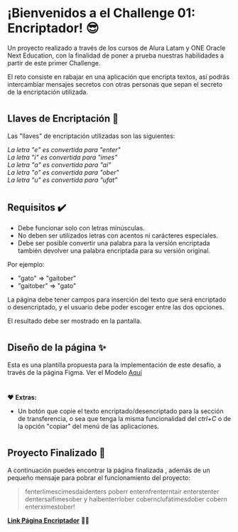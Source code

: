 # ¡Bienvenidos a el Challenge 01: Encriptador!  😎

Un proyecto realizado a través de los cursos de Alura Latam y ONE Oracle Next Education, con la finalidad de poner a prueba nuestras habilidades a partir de este primer Challenge.

El reto consiste en rabajar en una aplicación que encripta textos, así podrás intercambiar mensajes secretos con otras personas que sepan el secreto de la encriptación utilizada.

#
## Llaves de Encriptación 🔑

Las "llaves" de encriptación utilizadas son las siguientes:

*La letra "e" es convertida para "enter"*</br>
*La letra "i" es convertida para "imes"*</br>
*La letra "a" es convertida para "ai"*</br>
*La letra "o" es convertida para "ober"*</br>
*La letra "u" es convertida para "ufat"*

#
## Requisitos ✔️
- Debe funcionar solo con letras minúsculas.
- No deben ser utilizados letras con acentos ni carácteres especiales.
- Debe ser posible convertir una palabra para la versión encriptada también devolver una palabra encriptada para su versión original.

Por ejemplo:</br>
- "gato" => "gaitober"</br>
- "gaitober" => "gato"

La página debe tener campos para
inserción del texto que será encriptado o desencriptado, y el usuario debe poder escoger entre las dos opciones.

El resultado debe ser mostrado en la pantalla.

#
## Diseño de la página ✨

Esta es una plantilla propuesta para la implementación de este desafío,  a través de la página Figma. Ver el Modelo [Aquí](https://www.figma.com/file/trP3p5nEh7XUyB3n2bomjP/Alura-Challenge---Desaf%C3%ADo-1---L%C3%B3gica?node-id=0%3A1 "Aquí")

#
**♥ Extras:**
- Un botón que copie el texto encriptado/desencriptado para la sección de transferencia, o sea que tenga la misma funcionalidad del *ctrl+C* o de la opción "copiar" del menú de las aplicaciones.

#
## Proyecto Finalizado 🤩

A continuación puedes encontrar la página finalizada , además de un pequeño mensaje para pobrar el funcionamiento del proyecto:

>fenterlimescimesdaidenters poberr enternfrenterntair enterstenter dentersaifimesober y haibenterrlober cobernclufatimesdober cobern enterximestober!

[**Link Página Encriptador**](https://lisbetdahiannaval.github.io/ "**Link Página Encriptador**") 👩‍💻
